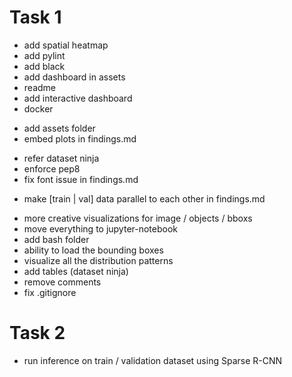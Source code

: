 # Task 1 
- add spatial heatmap
- add pylint
- add black
- add dashboard in assets
- readme
- add interactive dashboard
- docker 
+ add assets folder
+ embed plots in findings.md
- refer dataset ninja
- enforce pep8
- fix font issue in findings.md
+ make [train | val] data parallel to each other in findings.md
- more creative visualizations for image / objects / bboxs
- move everything to jupyter-notebook
- add bash folder
- ability to load the bounding boxes
- visualize all the distribution patterns
- add tables (dataset ninja)
- remove comments
- fix .gitignore

# Task 2
- run inference on train / validation dataset using Sparse R-CNN
